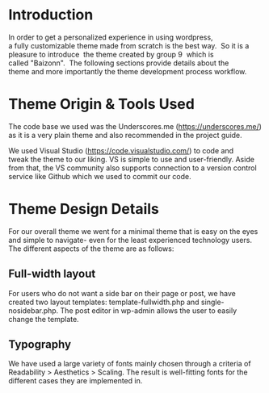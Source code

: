 # Introduction
  In order to get a personalized experience in using wordpress, a fully customizable theme made from scratch is the best way.  So it is a pleasure to introduce  the theme created by group 9  which is called "Baizonn".  The following sections provide details about the theme and more importantly the theme development process workflow.

# Theme Origin & Tools Used
  The code base we used was the Underscores.me (https://underscores.me/) as it is a very plain theme and also recommended in the project guide.
  
  We used Visual Studio (https://code.visualstudio.com/) to code and tweak the theme to our liking. VS is simple to use and user-friendly. Aside from that, the VS community also supports connection to a version control service like Github which we used to commit our code.
  
# Theme Design Details
  For our overall theme we went for a minimal theme that is easy on the eyes and simple to navigate- even for the least experienced technology users. The different aspects of the theme are as follows:
 
## Full-width layout
  For users who do not want a side bar on their page or post, we have created two layout templates: template-fullwidth.php and single-nosidebar.php. The post editor in wp-admin allows the user to easily change the template.

## Typography
  We have used a large variety of fonts mainly chosen through a criteria of Readability > Aesthetics > Scaling. The result is well-fitting fonts for the different cases they are implemented in.
  







  
